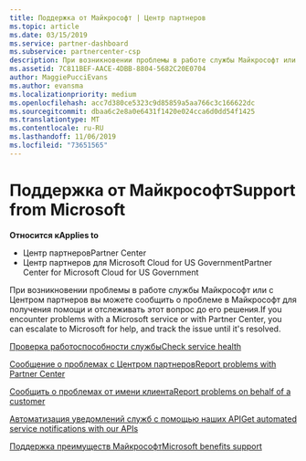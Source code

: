 ```yaml
---
title: Поддержка от Майкрософт | Центр партнеров
ms.topic: article
ms.date: 03/15/2019
ms.service: partner-dashboard
ms.subservice: partnercenter-csp
description: При возникновении проблемы в работе службы Майкрософт или с Центром партнеров вы можете сообщить о проблеме в Майкрософт для получения помощи и отслеживать этот вопрос до его решения.
ms.assetid: 7C811BEF-AACE-4DBB-8804-5682C20E0704
author: MaggiePucciEvans
ms.author: evansma
ms.localizationpriority: medium
ms.openlocfilehash: acc7d380ce5323c9d85859a5aa766c3c166622dc
ms.sourcegitcommit: dbaa6c2e8a0e6431f1420e024cca6d0dd54f1425
ms.translationtype: MT
ms.contentlocale: ru-RU
ms.lasthandoff: 11/06/2019
ms.locfileid: "73651565"
---
```

# <a name="support-from-microsoft"></a><span data-ttu-id="41388-103">Поддержка от Майкрософт</span><span class="sxs-lookup"><span data-stu-id="41388-103">Support from Microsoft</span></span>

<span data-ttu-id="41388-104">**Относится к**</span><span class="sxs-lookup"><span data-stu-id="41388-104">**Applies to**</span></span>

-  <span data-ttu-id="41388-105">Центр партнеров</span><span class="sxs-lookup"><span data-stu-id="41388-105">Partner Center</span></span>
-  <span data-ttu-id="41388-106">Центр партнеров для Microsoft Cloud for US Government</span><span class="sxs-lookup"><span data-stu-id="41388-106">Partner Center for Microsoft Cloud for US Government</span></span>


<span data-ttu-id="41388-107">При возникновении проблемы в работе службы Майкрософт или с Центром партнеров вы можете сообщить о проблеме в Майкрософт для получения помощи и отслеживать этот вопрос до его решения.</span><span class="sxs-lookup"><span data-stu-id="41388-107">If you encounter problems with a Microsoft service or with Partner Center, you can escalate to Microsoft for help, and track the issue until it's resolved.</span></span>

[<span data-ttu-id="41388-108">Проверка работоспособности службы</span><span class="sxs-lookup"><span data-stu-id="41388-108">Check service health</span></span>](check-service-health.md)

[<span data-ttu-id="41388-109">Сообщение о проблемах с Центром партнеров</span><span class="sxs-lookup"><span data-stu-id="41388-109">Report problems with Partner Center</span></span>](report-problems-with-partner-center.md)

[<span data-ttu-id="41388-110">Сообщить о проблемах от имени клиента</span><span class="sxs-lookup"><span data-stu-id="41388-110">Report problems on behalf of a customer</span></span>](report-problems-on-behalf-of-a-customer.md)

[<span data-ttu-id="41388-111">Автоматизация уведомлений служб с помощью наших API</span><span class="sxs-lookup"><span data-stu-id="41388-111">Get automated service notifications with our APIs</span></span>](get-automated-service-notifications-with-our-apis.md)

[<span data-ttu-id="41388-112">Поддержка преимуществ Майкрософт</span><span class="sxs-lookup"><span data-stu-id="41388-112">Microsoft benefits support</span></span>](https://partner.microsoft.com/support/contact-support)

 

 



